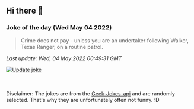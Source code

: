 ## Hi there 👋

### Joke of the day (Wed May 04 2022)
<!-- joke -->
>Crime does not pay - unless you are an undertaker following Walker, Texas Ranger, on a routine patrol.
<!-- /joke -->

*Last update: Wed, 04 May 2022 00:49:31 GMT*

[![Update joke](https://github.com/nclskfm/nclskfm/actions/workflows/joke.yml/badge.svg)](https://github.com/nclskfm/nclskfm/actions/workflows/joke.yml)

<br><br>
Disclaimer: The jokes are from the [Geek-Jokes-api](https://github.com/sameerkumar18/geek-joke-api) and are randomly selected. That's why they are unfortunately often not funny. :D
